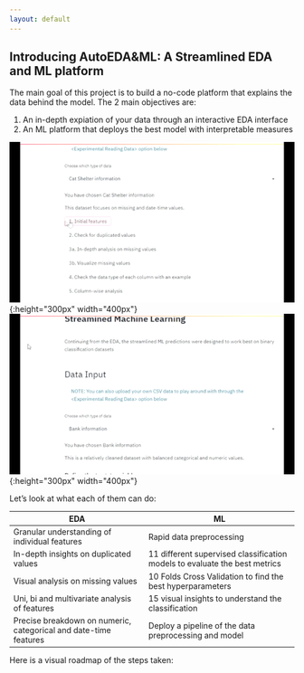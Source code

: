 ```yaml
---
layout: default
---
```


## Introducing AutoEDA&ML:  A Streamlined EDA and ML platform 


The main goal of this project is to build a no-code platform that explains the data behind the model. The 2 main objectives are:
1.	An in-depth expiation of your data through an interactive EDA interface
2.	An ML platform that deploys the best model with interpretable measures



![EDA](./assets/images/EDA.gif){:height="300px" width="400px"}
![EDA](./assets/images/ML.gif){:height="300px" width="400px"}

Let’s look at what each of them can do:

|EDA                          |ML                        
|----------------|-----------------------------
Granular understanding of individual features|Rapid data preprocessing           
|In-depth insights on duplicated values | 11 different supervised classification models to evaluate the best metrics
|Visual analysis on missing values | 10 Folds Cross Validation to find the best hyperparameters
|Uni, bi and multivariate analysis of features         | 15 visual insights to understand the classification       
|Precise breakdown on numeric, categorical and date-time features | Deploy a pipeline of the data preprocessing and model


Here is a visual roadmap of the steps taken: 
